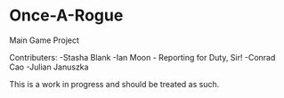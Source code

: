 # Once-A-Rogue
Main Game Project

Contributers:
-Stasha Blank
-Ian Moon - Reporting for Duty, Sir!
-Conrad Cao
-Julian Januszka

This is a work in progress and should be treated as such.
